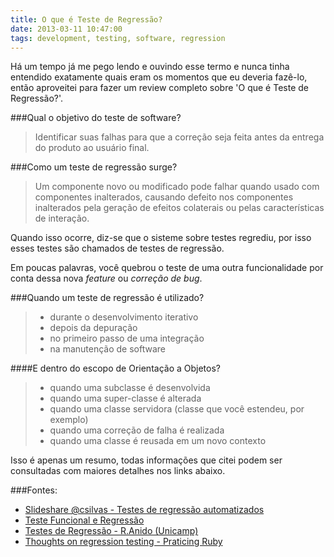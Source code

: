 ```yaml
---
title: O que é Teste de Regressão?
date: 2013-03-11 10:47:00
tags: development, testing, software, regression
---
```


Há um tempo já me pego lendo e ouvindo esse termo e nunca tinha entendido exatamente quais eram os momentos que eu deveria fazê-lo, então aproveitei para fazer um review completo sobre 'O que é Teste de Regressão?'.

###Qual o objetivo do teste de software?

> Identificar suas falhas para que a correção seja feita antes da entrega do produto ao usuário final.

###Como um teste de regressão surge?

> Um componente novo ou modificado pode falhar quando usado com componentes inalterados, causando defeito
> nos componentes inalterados pela geração de efeitos colaterais ou pelas características de interação.

Quando isso ocorre, diz-se que o sisteme sobre testes regrediu, por isso esses testes são chamados de testes de regressão.

Em poucas palavras, você quebrou o teste de uma outra funcionalidade por conta dessa nova _feature_ ou _correção de bug_.

###Quando um teste de regressão é utilizado?

> * durante o desenvolvimento iterativo
> * depois da depuração
> * no primeiro passo de uma integração
> * na manutenção de software

####E dentro do escopo de Orientação a Objetos?

> * quando uma subclasse é desenvolvida
> * quando uma super-classe é alterada
> * quando uma classe servidora (classe que você estendeu, por exemplo)
> * quando uma correção de falha é realizada
> * quando uma classe é reusada em um novo contexto

Isso é apenas um resumo, todas informações que citei podem ser consultadas com maiores detalhes nos links abaixo.


###Fontes:

* [Slideshare @csilvas - Testes de regressão automatizados](http://www.slideshare.net/csilvas/testes-de-regresso-automatizados)
* [Teste Funcional e Regressão](http://www.testar.me/pages/testar_me_teste_funcional_regressao.html)
* [Testes de Regressão - R.Anido (Unicamp)](http://www.ic.unicamp.br/~ranido/mc626/Regressao.pdf)
* [Thoughts on regression testing - Praticing Ruby](https://practicingruby.com/articles/shared/afshdqdholth)

